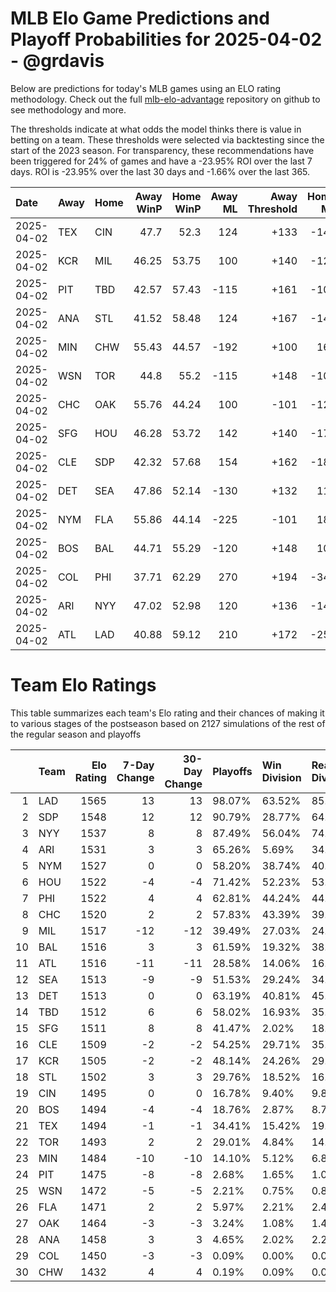 # MLB Elo Game Predictions and Playoff Probabilities for 2025-04-02 - @grdavis
Below are predictions for today's MLB games using an ELO rating methodology. Check out the full [mlb-elo-advantage](https://github.com/grdavis/mlb-elo-advantage) repository on github to see methodology and more.

The thresholds indicate at what odds the model thinks there is value in betting on a team. These thresholds were selected via backtesting since the start of the 2023 season. For transparency, these recommendations have been triggered for 24% of games and have a -23.95% ROI over the last 7 days. ROI is -23.95% over the last 30 days and -1.66% over the last 365.

| Date       | Away   | Home   |   Away WinP |   Home WinP |   Away ML |   Away Threshold |   Home ML |   Home Threshold |
|:-----------|:-------|:-------|------------:|------------:|----------:|-----------------:|----------:|-----------------:|
| 2025-04-02 | TEX    | CIN    |       47.7  |       52.3  |       124 |             +133 |      -148 |             +112 |
| 2025-04-02 | KCR    | MIL    |       46.25 |       53.75 |       100 |             +140 |      -120 |             +107 |
| 2025-04-02 | PIT    | TBD    |       42.57 |       57.43 |      -115 |             +161 |      -105 |             -107 |
| 2025-04-02 | ANA    | STL    |       41.52 |       58.48 |       124 |             +167 |      -148 |             -111 |
| 2025-04-02 | MIN    | CHW    |       55.43 |       44.57 |      -192 |             +100 |       160 |             +149 |
| 2025-04-02 | WSN    | TOR    |       44.8  |       55.2  |      -115 |             +148 |      -105 |             +101 |
| 2025-04-02 | CHC    | OAK    |       55.76 |       44.24 |       100 |             -101 |      -120 |             +151 |
| 2025-04-02 | SFG    | HOU    |       46.28 |       53.72 |       142 |             +140 |      -170 |             +107 |
| 2025-04-02 | CLE    | SDP    |       42.32 |       57.68 |       154 |             +162 |      -185 |             -108 |
| 2025-04-02 | DET    | SEA    |       47.86 |       52.14 |      -130 |             +132 |       110 |             +113 |
| 2025-04-02 | NYM    | FLA    |       55.86 |       44.14 |      -225 |             -101 |       185 |             +151 |
| 2025-04-02 | BOS    | BAL    |       44.71 |       55.29 |      -120 |             +148 |       100 |             +101 |
| 2025-04-02 | COL    | PHI    |       37.71 |       62.29 |       270 |             +194 |      -340 |             -128 |
| 2025-04-02 | ARI    | NYY    |       47.02 |       52.98 |       120 |             +136 |      -142 |             +110 |
| 2025-04-02 | ATL    | LAD    |       40.88 |       59.12 |       210 |             +172 |      -258 |             -114 |

# Team Elo Ratings
This table summarizes each team's Elo rating and their chances of making it to various stages of the postseason based on 2127 simulations of the rest of the regular season and playoffs

|    | Team   |   Elo Rating |   7-Day Change |   30-Day Change | Playoffs   | Win Division   | Reach Div. Rd.   | Reach CS   | Reach WS   | Win WS   |
|---:|:-------|-------------:|---------------:|----------------:|:-----------|:---------------|:-----------------|:-----------|:-----------|:---------|
|  1 | LAD    |         1565 |             13 |              13 | 98.07%     | 63.52%         | 85.47%           | 53.46%     | 36.44%     | 25.62%   |
|  2 | SDP    |         1548 |             12 |              12 | 90.79%     | 28.77%         | 64.60%           | 31.41%     | 19.04%     | 11.85%   |
|  3 | NYY    |         1537 |              8 |               8 | 87.49%     | 56.04%         | 74.00%           | 43.30%     | 25.91%     | 11.75%   |
|  4 | ARI    |         1531 |              3 |               3 | 65.26%     | 5.69%          | 34.74%           | 14.48%     | 7.01%      | 4.33%    |
|  5 | NYM    |         1527 |              0 |               0 | 58.20%     | 38.74%         | 40.86%           | 21.06%     | 8.37%      | 4.75%    |
|  6 | HOU    |         1522 |             -4 |              -4 | 71.42%     | 52.23%         | 53.27%           | 27.88%     | 13.87%     | 5.59%    |
|  7 | PHI    |         1522 |              4 |               4 | 62.81%     | 44.24%         | 44.85%           | 23.04%     | 8.18%      | 4.70%    |
|  8 | CHC    |         1520 |              2 |               2 | 57.83%     | 43.39%         | 39.35%           | 18.85%     | 7.90%      | 4.00%    |
|  9 | MIL    |         1517 |            -12 |             -12 | 39.49%     | 27.03%         | 24.64%           | 10.77%     | 3.95%      | 1.97%    |
| 10 | BAL    |         1516 |              3 |               3 | 61.59%     | 19.32%         | 38.93%           | 19.46%     | 10.77%     | 4.18%    |
| 11 | ATL    |         1516 |            -11 |             -11 | 28.58%     | 14.06%         | 16.17%           | 7.66%      | 2.91%      | 1.74%    |
| 12 | SEA    |         1513 |             -9 |              -9 | 51.53%     | 29.24%         | 34.46%           | 17.72%     | 8.42%      | 2.91%    |
| 13 | DET    |         1513 |              0 |               0 | 63.19%     | 40.81%         | 45.56%           | 23.08%     | 10.63%     | 3.76%    |
| 14 | TBD    |         1512 |              6 |               6 | 58.02%     | 16.93%         | 35.26%           | 17.30%     | 8.04%      | 2.21%    |
| 15 | SFG    |         1511 |              8 |               8 | 41.47%     | 2.02%          | 18.57%           | 7.29%      | 2.91%      | 1.50%    |
| 16 | CLE    |         1509 |             -2 |              -2 | 54.25%     | 29.71%         | 35.92%           | 16.55%     | 8.51%      | 3.10%    |
| 17 | KCR    |         1505 |             -2 |              -2 | 48.14%     | 24.26%         | 29.34%           | 13.35%     | 6.11%      | 2.07%    |
| 18 | STL    |         1502 |              3 |               3 | 29.76%     | 18.52%         | 16.36%           | 6.06%      | 1.65%      | 0.75%    |
| 19 | CIN    |         1495 |              0 |               0 | 16.78%     | 9.40%          | 9.87%            | 4.09%      | 1.32%      | 0.66%    |
| 20 | BOS    |         1494 |             -4 |              -4 | 18.76%     | 2.87%          | 8.70%            | 3.95%      | 1.65%      | 0.52%    |
| 21 | TEX    |         1494 |             -1 |              -1 | 34.41%     | 15.42%         | 19.28%           | 7.57%      | 2.96%      | 0.80%    |
| 22 | TOR    |         1493 |              2 |               2 | 29.01%     | 4.84%          | 14.72%           | 5.92%      | 1.88%      | 0.71%    |
| 23 | MIN    |         1484 |            -10 |             -10 | 14.10%     | 5.12%          | 6.82%            | 2.40%      | 0.85%      | 0.19%    |
| 24 | PIT    |         1475 |             -8 |              -8 | 2.68%      | 1.65%          | 1.08%            | 0.38%      | 0.05%      | 0.05%    |
| 25 | WSN    |         1472 |             -5 |              -5 | 2.21%      | 0.75%          | 0.85%            | 0.28%      | 0.14%      | 0.05%    |
| 26 | FLA    |         1471 |              2 |               2 | 5.97%      | 2.21%          | 2.49%            | 1.18%      | 0.14%      | 0.09%    |
| 27 | OAK    |         1464 |             -3 |              -3 | 3.24%      | 1.08%          | 1.46%            | 0.56%      | 0.14%      | 0.00%    |
| 28 | ANA    |         1458 |              3 |               3 | 4.65%      | 2.02%          | 2.21%            | 0.94%      | 0.28%      | 0.14%    |
| 29 | COL    |         1450 |             -3 |              -3 | 0.09%      | 0.00%          | 0.09%            | 0.00%      | 0.00%      | 0.00%    |
| 30 | CHW    |         1432 |              4 |               4 | 0.19%      | 0.09%          | 0.09%            | 0.00%      | 0.00%      | 0.00%    |